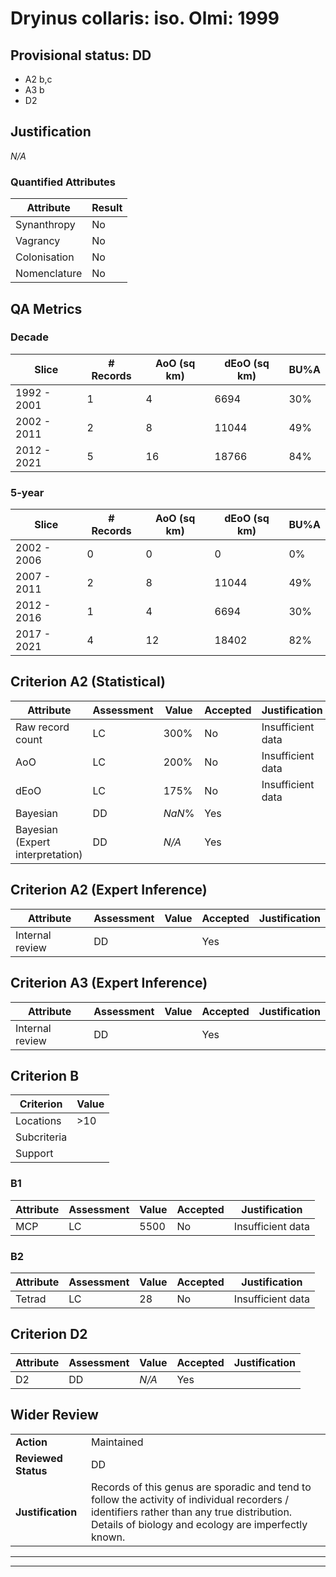 # Dryinus collaris: iso. Olmi: 1999
## Provisional status: DD
- A2 b,c
- A3 b
- D2

## Justification
*N/A*
### Quantified Attributes
|Attribute|Result|
|---|---|
|Synanthropy|No|
|Vagrancy|No|
|Colonisation|No|
|Nomenclature|No|
## QA Metrics
### Decade
| Slice | # Records | AoO (sq km) | dEoO (sq km) |BU%A |
|---|---|---|---|---|
|1992 - 2001|1|4|6694|30%|
|2002 - 2011|2|8|11044|49%|
|2012 - 2021|5|16|18766|84%|
### 5-year
| Slice | # Records | AoO (sq km) | dEoO (sq km) |BU%A |
|---|---|---|---|---|
|2002 - 2006|0|0|0|0%|
|2007 - 2011|2|8|11044|49%|
|2012 - 2016|1|4|6694|30%|
|2017 - 2021|4|12|18402|82%|
## Criterion A2 (Statistical)
|Attribute|Assessment|Value|Accepted|Justification
|---|---|---|---|---|
|Raw record count|LC|300%|No|Insufficient data|
|AoO|LC|200%|No|Insufficient data|
|dEoO|LC|175%|No|Insufficient data|
|Bayesian|DD|*NaN*%|Yes||
|Bayesian (Expert interpretation)|DD|*N/A*|Yes||
## Criterion A2 (Expert Inference)
|Attribute|Assessment|Value|Accepted|Justification
|---|---|---|---|---|
|Internal review|DD||Yes||
## Criterion A3 (Expert Inference)
|Attribute|Assessment|Value|Accepted|Justification
|---|---|---|---|---|
|Internal review|DD||Yes||
## Criterion B
|Criterion| Value|
|---|---|
|Locations|>10|
|Subcriteria||
|Support||
### B1
|Attribute|Assessment|Value|Accepted|Justification
|---|---|---|---|---|
|MCP|LC|5500|No|Insufficient data|
### B2
|Attribute|Assessment|Value|Accepted|Justification
|---|---|---|---|---|
|Tetrad|LC|28|No|Insufficient data|
## Criterion D2
|Attribute|Assessment|Value|Accepted|Justification
|---|---|---|---|---|
|D2|DD|*N/A*|Yes||
## Wider Review
|  |  |
|---|---|
|**Action**|Maintained|
|**Reviewed Status**|DD|
|**Justification**|Records of this genus are sporadic and tend to follow the activity of individual recorders / identifiers rather than any true distribution. Details of biology and ecology are imperfectly known.|
---
 ---
 <br><br>
 
